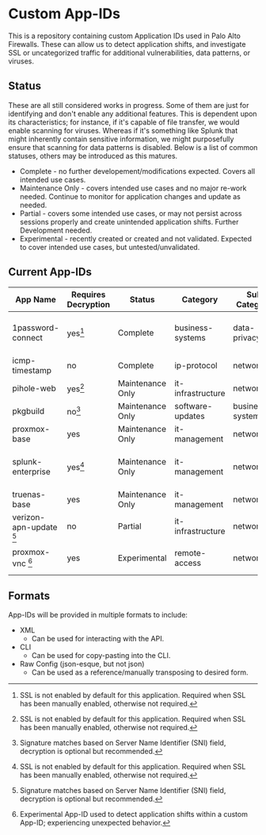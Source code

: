 # Custom App-IDs
This is a repository containing custom Application IDs used in Palo Alto Firewalls. These can allow us to detect application shifts, and investigate SSL or uncategorized traffic for additional vulnerabilities, data patterns, or viruses.

## Status 
These are all still considered works in progress. Some of them are just for identifying and don't enable any additional features. This is dependent upon its characteristics; for instance, if it's capable of file transfer, we would enable scanning for viruses. Whereas if it's something like Splunk that might inherently contain sensitive information, we might purposefully ensure that scanning for data patterns is disabled. Below is a list of common statuses, others may be introduced as this matures.

* Complete - no further developement/modifications expected. Covers all intended use cases.
* Maintenance Only - covers intended use cases and no major re-work needed. Continue to monitor for application changes and update as needed.
* Partial - covers some intended use cases, or may not persist across sessions properly and create unintended application shifts. Further Development needed. 
* Experimental - recently created or created and not validated. Expected to cover intended use cases, but untested/unvalidated.

## Current App-IDs 

| App Name | Requires Decryption | Status | Category | Sub Category | Default Protos/Ports |
| -------- | ------------------- | ------ | -------- | ------------ | -------------------- |
| 1password-connect | yes[^1] | Complete | business-systems | data-privacy | tcp/80, tcp/8080, tcp/443, tcp/8443|
| icmp-timestamp | no | Complete | ip-protocol | networking | ip_proto/13, ip_proto/14 |
| pihole-web | yes[^1] | Maintenance Only | it-infrastructure | networking | tcp/80, tcp/443 |
| pkgbuild | no[^2] | Maintenance Only | software-updates | business-systems | tcp/80, tcp/443 |
| proxmox-base | yes | Maintenance Only | it-management | networking | tcp/8006 |
| splunk-enterprise | yes[^1] | Maintenance Only | it-management | networking | tcp/80, tcp/443, tcp/8000, tcp/8443 |
| truenas-base | yes | Maintenance Only | it-management | networking | tcp/443 |
| verizon-apn-update [^2] | no | Partial | it-infrastructure | networking | tcp/5223 |
| proxmox-vnc [^3] | yes | Experimental | remote-access | networking | tcp/8006, tcp/5000-5999 |



[^1]: SSL is not enabled by default for this application. Required when SSL has been manually enabled, otherwise not required.
[^2]: Signature matches based on Server Name Identifier (SNI) field, decryption is optional but recommended.
[^3]: Experimental App-ID used to detect application shifts within a custom App-ID; experiencing unexpected behavior.

## Formats
App-IDs will be provided in multiple formats to include:

* XML
    * Can be used for interacting with the API.
* CLI
    * Can be used for copy-pasting into the CLI.
* Raw Config (json-esque, but not json)
    * Can be used as a reference/manually transposing to desired form.